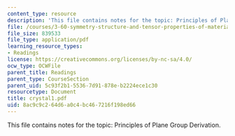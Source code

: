```yaml
---
content_type: resource
description: 'This file contains notes for the topic: Principles of Plane Group Derivation.'
file: /courses/3-60-symmetry-structure-and-tensor-properties-of-materials-fall-2005/8ac9c9c264d6a0c4bc467216f198ed66_crystal1.pdf
file_size: 839533
file_type: application/pdf
learning_resource_types:
- Readings
license: https://creativecommons.org/licenses/by-nc-sa/4.0/
ocw_type: OCWFile
parent_title: Readings
parent_type: CourseSection
parent_uid: 5c93f2b1-5536-7d91-878e-b2224ece1c30
resourcetype: Document
title: crystal1.pdf
uid: 8ac9c9c2-64d6-a0c4-bc46-7216f198ed66
---
```

This file contains notes for the topic: Principles of Plane Group Derivation.